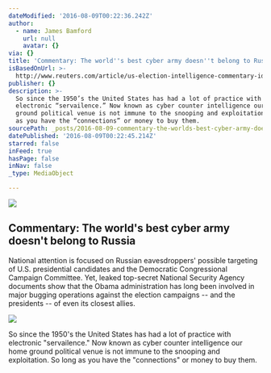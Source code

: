 ```yaml
---
dateModified: '2016-08-09T00:22:36.242Z'
author:
  - name: James Bamford
    url: null
    avatar: {}
via: {}
title: 'Commentary: The world''s best cyber army doesn''t belong to Russia'
isBasedOnUrl: >-
  http://www.reuters.com/article/us-election-intelligence-commentary-idUSKCN10F1H5
publisher: {}
description: >-
  So since the 1950’s the United States has had a lot of practice with
  electronic “servailence.” Now known as cyber counter intelligence our home
  ground political venue is not immune to the snooping and exploitation. So long
  as you have the “connections” or money to buy them.
sourcePath: _posts/2016-08-09-commentary-the-worlds-best-cyber-army-doesnt-belong-to-ru.md
datePublished: '2016-08-09T00:22:45.214Z'
starred: false
inFeed: true
hasPage: false
inNav: false
_type: MediaObject

---
```

<article style=""><img src="http://s3.reutersmedia.net/resources/r/?m=02&amp;d=20160804&amp;t=2&amp;i=1148353627&amp;w=&amp;fh=545px&amp;fw=&amp;ll=&amp;pl=&amp;sq=&amp;r=LYNXNPEC730PP" /><h1>Commentary: The world's best cyber army doesn't belong to Russia</h1><p>National attention is focused on Russian eavesdroppers' possible targeting of U.S. presidential candidates and the Democratic Congressional Campaign Committee. Yet, leaked top-secret National Security Agency documents show that the Obama administration has long been involved in major bugging operations against the election campaigns -- and the presidents -- of even its closest allies.</p></article>

![](https://the-grid-user-content.s3-us-west-2.amazonaws.com/ee05f4ea-898d-46fd-b701-cc9be9079326.jpg)

So since the 1950's the United States has had a lot of practice with electronic "servailence." Now known as cyber counter intelligence our home ground political venue is not immune to the snooping and exploitation. So long as you have the "connections" or money to buy them.